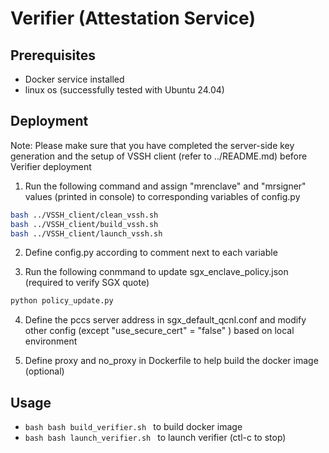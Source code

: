 # Verifier (Attestation Service)
## Prerequisites
- Docker service installed
- linux os (successfully tested with Ubuntu 24.04)

## Deployment
Note: Please make sure that you have completed the server-side key generation and the setup of VSSH client (refer to ../README.md) before Verifier deployment
1. Run the following command and assign "mrenclave" and "mrsigner" values (printed in console) to corresponding variables of config.py
```bash
bash ../VSSH_client/clean_vssh.sh
bash ../VSSH_client/build_vssh.sh
bash ../VSSH_client/launch_vssh.sh
```
2. Define config.py according to comment next to each variable

3. Run the following conmmand to update sgx_enclave_policy.json (required to verify SGX quote)
```bash
python policy_update.py
```

4. Define the pccs server address in sgx_default_qcnl.conf and modify other config (except "use_secure_cert" = "false" ) based on local environment 

5. Define proxy and no_proxy in Dockerfile to help build the docker image (optional)

## Usage
- ```bash bash build_verifier.sh ``` to build docker image
- ```bash bash launch_verifier.sh ``` to launch verifier (ctl-c to stop)

